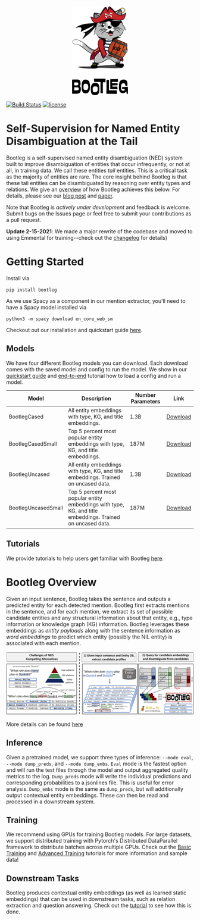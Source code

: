 <p align="center">
<img src="web/images/full_logo.png" width="150" class="center"/>
</p>

[![Build Status](https://travis-ci.com/HazyResearch/bootleg.svg?branch=master)](https://travis-ci.com/HazyResearch/bootleg)
[![license](https://img.shields.io/badge/License-Apache%202.0-blue.svg)](https://opensource.org/licenses/Apache-2.0)

# Self-Supervision for Named Entity Disambiguation at the Tail
Bootleg is a self-supervised named entity disambiguation (NED) system built to improve disambiguation of entities that occur infrequently, or not at all, in training data. We call these entities *tail* entities. This is a critical task as the majority of entities are rare. The core insight behind Bootleg is that these tail entities can be disambiguated by reasoning over entity types and relations. We give an [overview](#bootleg-overview) of how Bootleg achieves this below. For details, please see our [blog post](https://hazyresearch.stanford.edu/bootleg_blog) and [paper](http://arxiv.org/abs/2010.10363).

Note that Bootleg is *actively under development* and feedback is welcome. Submit bugs on the Issues page or feel free to submit your contributions as a pull request.

**Update 2-15-2021**: We made a major rewrite of the codebase and moved to using Emmental for training--check out the [changelog](CHANGELOG.rst) for details)

# Getting Started

Install via

```
pip install bootleg
```

As we use Spacy as a component in our mention extractor, you'll need to have a Spacy model installed via
```
python3 -m spacy download en_core_web_sm
```

Checkout out our installation and quickstart guide [here](https://bootleg.readthedocs.io/gettingstarted/install.html).

## Models
We have four different Bootleg models you can download. Each download comes with the saved model and config to run the model. We show in our [quickstart guide](https://bootleg.readthedocs.io/gettingstarted/quickstart.html) and [end-to-end](tutorials/end2end_ned_tutorial.ipynb) tutorial how to load a config and run a model.

| Model               | Description                     | Number Parameters | Link     |
|-------------------  |---------------------------------|-------------------|----------|
| BootlegCased        | All entity embeddings with type, KG, and title embeddings. | 1.3B | [Download](https://bootleg-data.s3.amazonaws.com/models/latest/bootleg_cased.tar.gz) |
| BootlegCasedSmall   | Top 5 percent most popular entity embeddings with type, KG, and title embeddings. | 187M | [Download](https://bootleg-data.s3.amazonaws.com/models/latest/bootleg_cased_mini.tar.gz) |
| BootlegUncased      | All entity embeddings with type, KG, and title embeddings. Trained on uncased data. | 1.3B | [Download](https://bootleg-data.s3.amazonaws.com/models/latest/bootleg_uncased.tar.gz) |
| BootlegUncasedSmall | Top 5 percent most popular entity embeddings with type, KG, and title embeddings. Trained on uncased data. | 187M | [Download](https://bootleg-data.s3.amazonaws.com/models/latest/bootleg_uncased_mini.tar.gz) |

## Tutorials
We provide tutorials to help users get familiar with Bootleg [here](tutorials/).

# Bootleg Overview
Given an input sentence, Bootleg takes the sentence and outputs a predicted entity for each detected mention. Bootleg first extracts mentions in the
sentence, and for each mention, we extract its set of possible candidate entities
and any structural information about that entity, e.g., type information or knowledge graph (KG) information. Bootleg leverages these embeddings as *entity payloads* along with the sentence information as *word embeddings* to predict which entity (possibly the NIL entity)
is associated with each mention.

![Dataflow](web/images/bootleg_dataflow.png "Bootleg Dataflow")

More details can be found [here](https://bootleg.readthedocs.io/gettingstarted)

## Inference
Given a pretrained model, we support three types of inference: `--mode eval`, `--mode dump_preds`, and `--mode dump_embs`. `Eval` mode is the fastest option and will run the test files through the model and output aggregated quality metrics to the log. `Dump_preds` mode will write the individual predictions and corresponding probabilities to a jsonlines file. This is useful for error analysis. `Dump_embs` mode is the same as `dump_preds`, but will additionally  output contextual entity embeddings. These can then be read and processed in a downstream system.

## Training
We recommend using GPUs for training Bootleg models. For large datasets, we support distributed training with Pytorch's Distributed DataParallel framework to distribute batches across multiple GPUs. Check out the [Basic Training](https://bootleg.readthedocs.io/gettingstarted/training.html) and [Advanced Training](https://bootleg.readthedocs.io/advanced/distributed_training.html) tutorials for more information and sample data!

## Downstream Tasks
Bootleg produces contextual entity embeddings (as well as learned static embeddings) that can be used in downstream tasks, such as relation extraction and question answering. Check out the [tutorial](tutorials) to see how this is done.